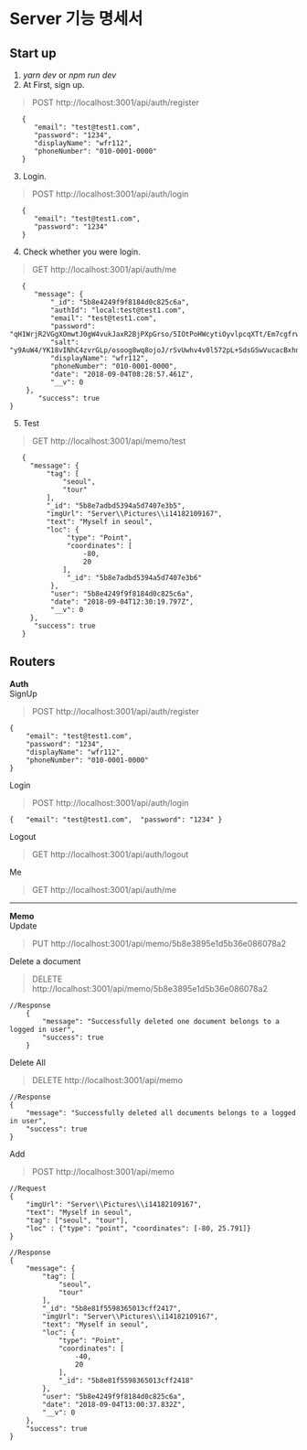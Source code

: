 
# Server 기능 명세서
## Start up
1. *yarn dev* or *npm run dev*
2. At First, sign up.

> POST http://localhost:3001/api/auth/register

       {
    	  "email": "test@test1.com",
    	  "password": "1234",
    	  "displayName": "wfr112",
    	  "phoneNumber": "010-0001-0000"
       }

3. Login.
>POST http://localhost:3001/api/auth/login

       {
    	  "email": "test@test1.com",
    	  "password": "1234"
       }

4. Check whether you were login.
 >GET http://localhost:3001/api/auth/me

       {
          "message": {
              "_id": "5b8e4249f9f8184d0c825c6a",
              "authId": "local:test@test1.com",
              "email": "test@test1.com",
              "password": "qH1WrjR2VGgXOmwtJ0gW4vukJaxR2BjPXpGrso/5IOtPoHWcytiOyvlpcqXTt/Em7cgfrwkJ8HZMTjz2I+jVkY/yoFoMreU8D+q5if+3CziixwhoLi0kEcp9IKqb0ROsGz32GgnJpGctcXBX56G7J2aQlaM/R4eDoRi+hSf/Gws=",
              "salt": "y9AuW4/YK18vINhC4zvrGLp/osoog8wq8ojoJ/rSvUwhv4v0l572pL+SdsGSwVucacBxhnt73NPBsng24Hrq5g==",
              "displayName": "wfr112",
              "phoneNumber": "010-0001-0000",
              "date": "2018-09-04T08:28:57.461Z",
              "__v": 0
        },
           "success": true
    }

5. Test
>GET  http://localhost:3001/api/memo/test

       {
         "message": {
             "tag": [
                 "seoul",
                 "tour"
             ],
             "_id": "5b8e7adbd5394a5d7407e3b5",
             "imgUrl": "Server\\Pictures\\i14182109167",
             "text": "Myself in seoul",
             "loc": {
                  "type": "Point",
                  "coordinates": [
                      -80,
                      20
                 ],
                  "_id": "5b8e7adbd5394a5d7407e3b6"
              },
              "user": "5b8e4249f9f8184d0c825c6a",
              "date": "2018-09-04T12:30:19.797Z",
              "__v": 0
         },
          "success": true
       }

## Routers
**Auth**<br>
SignUp

>POST http://localhost:3001/api/auth/register

    {
    	"email": "test@test1.com",
    	"password": "1234",
    	"displayName": "wfr112",
    	"phoneNumber": "010-0001-0000"
    }

Login

>POST http://localhost:3001/api/auth/login

    { 	"email": "test@test1.com",  "password": "1234" }

Logout
>GET http://localhost:3001/api/auth/logout
>
Me

>GET http://localhost:3001/api/auth/me
<hr>

**Memo**<br>
Update
>PUT http://localhost:3001/api/memo/5b8e3895e1d5b36e086078a2

Delete a document
>DELETE http://localhost:3001/api/memo/5b8e3895e1d5b36e086078a2

    //Response
        {
            "message": "Successfully deleted one document belongs to a logged in user",
            "success": true
        }

Delete All

>DELETE http://localhost:3001/api/memo
	
	//Response
    {
        "message": "Successfully deleted all documents belongs to a logged in user",
        "success": true
    }

Add
>POST  http://localhost:3001/api/memo

    //Request
    {
    	"imgUrl": "Server\\Pictures\\i14182109167",
    	"text": "Myself in seoul",
    	"tag": ["seoul", "tour"],
    	"loc" : {"type": "point", "coordinates": [-80, 25.791]}
    }
    
    //Response
    {
        "message": {
            "tag": [
                "seoul",
                "tour"
            ],
            "_id": "5b8e81f5598365013cff2417",
            "imgUrl": "Server\\Pictures\\i14182109167",
            "text": "Myself in seoul",
            "loc": {
                "type": "Point",
                "coordinates": [
                    -40,
                    20
                ],
                "_id": "5b8e81f5598365013cff2418"
            },
            "user": "5b8e4249f9f8184d0c825c6a",
            "date": "2018-09-04T13:00:37.832Z",
            "__v": 0
        },
        "success": true
    }
